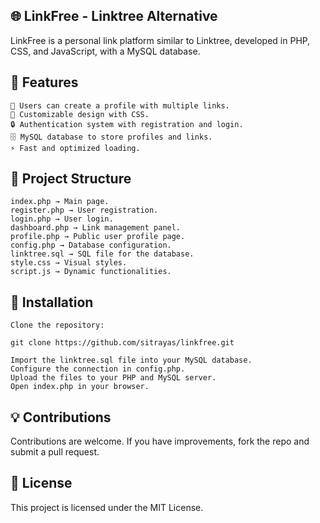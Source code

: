 ## 🌐 LinkFree - Linktree Alternative

LinkFree is a personal link platform similar to Linktree, developed in PHP, CSS, and JavaScript, with a MySQL database.
## 🚀 Features

    🔗 Users can create a profile with multiple links.
    🎨 Customizable design with CSS.
    🔒 Authentication system with registration and login.
    🗄️ MySQL database to store profiles and links.
    ⚡ Fast and optimized loading.

## 📂 Project Structure

    index.php → Main page.
    register.php → User registration.
    login.php → User login.
    dashboard.php → Link management panel.
    profile.php → Public user profile page.
    config.php → Database configuration.
    linktree.sql → SQL file for the database.
    style.css → Visual styles.
    script.js → Dynamic functionalities.

## 🔧 Installation

    Clone the repository:

    git clone https://github.com/sitrayas/linkfree.git

    Import the linktree.sql file into your MySQL database.
    Configure the connection in config.php.
    Upload the files to your PHP and MySQL server.
    Open index.php in your browser.

## 💡 Contributions

Contributions are welcome. If you have improvements, fork the repo and submit a pull request.
## 📜 License

This project is licensed under the MIT License.
